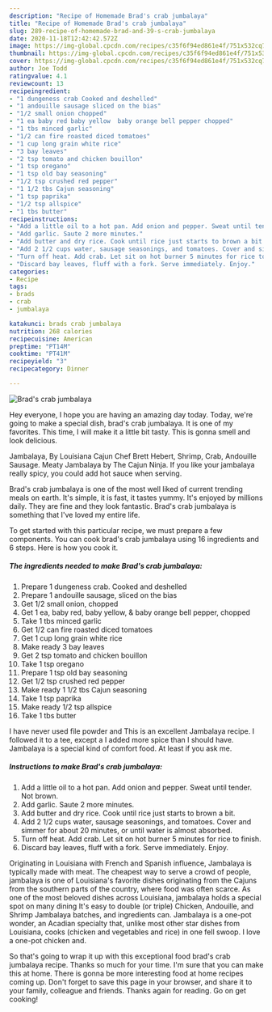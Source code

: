 ```yaml
---
description: "Recipe of Homemade Brad's crab jumbalaya"
title: "Recipe of Homemade Brad's crab jumbalaya"
slug: 289-recipe-of-homemade-brad-and-39-s-crab-jumbalaya
date: 2020-11-18T12:42:42.572Z
image: https://img-global.cpcdn.com/recipes/c35f6f94ed861e4f/751x532cq70/brads-crab-jumbalaya-recipe-main-photo.jpg
thumbnail: https://img-global.cpcdn.com/recipes/c35f6f94ed861e4f/751x532cq70/brads-crab-jumbalaya-recipe-main-photo.jpg
cover: https://img-global.cpcdn.com/recipes/c35f6f94ed861e4f/751x532cq70/brads-crab-jumbalaya-recipe-main-photo.jpg
author: Joe Todd
ratingvalue: 4.1
reviewcount: 13
recipeingredient:
- "1 dungeness crab Cooked and deshelled"
- "1 andouille sausage sliced on the bias"
- "1/2 small onion chopped"
- "1 ea baby red baby yellow  baby orange bell pepper chopped"
- "1 tbs minced garlic"
- "1/2 can fire roasted diced tomatoes"
- "1 cup long grain white rice"
- "3 bay leaves"
- "2 tsp tomato and chicken bouillon"
- "1 tsp oregano"
- "1 tsp old bay seasoning"
- "1/2 tsp crushed red pepper"
- "1 1/2 tbs Cajun seasoning"
- "1 tsp paprika"
- "1/2 tsp allspice"
- "1 tbs butter"
recipeinstructions:
- "Add a little oil to a hot pan. Add onion and pepper. Sweat until tender. Not brown."
- "Add garlic. Saute 2 more minutes."
- "Add butter and dry rice. Cook until rice just starts to brown a bit."
- "Add 2 1/2 cups water, sausage seasonings, and tomatoes. Cover and simmer for about 20 minutes, or until water is almost absorbed."
- "Turn off heat. Add crab. Let sit on hot burner 5 minutes for rice to finish."
- "Discard bay leaves, fluff with a fork. Serve immediately. Enjoy."
categories:
- Recipe
tags:
- brads
- crab
- jumbalaya

katakunci: brads crab jumbalaya 
nutrition: 268 calories
recipecuisine: American
preptime: "PT14M"
cooktime: "PT41M"
recipeyield: "3"
recipecategory: Dinner

---
```



![Brad&#39;s crab jumbalaya](https://img-global.cpcdn.com/recipes/c35f6f94ed861e4f/751x532cq70/brads-crab-jumbalaya-recipe-main-photo.jpg)

Hey everyone, I hope you are having an amazing day today. Today, we're going to make a special dish, brad&#39;s crab jumbalaya. It is one of my favorites. This time, I will make it a little bit tasty. This is gonna smell and look delicious.

Jambalaya, By Louisiana Cajun Chef Brett Hebert, Shrimp, Crab, Andouille Sausage. Meaty Jambalaya by The Cajun Ninja. If you like your jambalaya really spicy, you could add hot sauce when serving.

Brad&#39;s crab jumbalaya is one of the most well liked of current trending meals on earth. It's simple, it is fast, it tastes yummy. It's enjoyed by millions daily. They are fine and they look fantastic. Brad&#39;s crab jumbalaya is something that I've loved my entire life.


To get started with this particular recipe, we must prepare a few components. You can cook brad&#39;s crab jumbalaya using 16 ingredients and 6 steps. Here is how you cook it.

<!--inarticleads1-->

##### The ingredients needed to make Brad&#39;s crab jumbalaya:

1. Prepare 1 dungeness crab. Cooked and deshelled
1. Prepare 1 andouille sausage, sliced on the bias
1. Get 1/2 small onion, chopped
1. Get 1 ea, baby red, baby yellow, &amp; baby orange bell pepper, chopped
1. Take 1 tbs minced garlic
1. Get 1/2 can fire roasted diced tomatoes
1. Get 1 cup long grain white rice
1. Make ready 3 bay leaves
1. Get 2 tsp tomato and chicken bouillon
1. Take 1 tsp oregano
1. Prepare 1 tsp old bay seasoning
1. Get 1/2 tsp crushed red pepper
1. Make ready 1 1/2 tbs Cajun seasoning
1. Take 1 tsp paprika
1. Make ready 1/2 tsp allspice
1. Take 1 tbs butter


I have never used file powder and This is an excellent Jambalaya recipe. I followed it to a tee, except a I added more spice than I should have. Jambalaya is a special kind of comfort food. At least if you ask me. 

<!--inarticleads2-->

##### Instructions to make Brad&#39;s crab jumbalaya:

1. Add a little oil to a hot pan. Add onion and pepper. Sweat until tender. Not brown.
1. Add garlic. Saute 2 more minutes.
1. Add butter and dry rice. Cook until rice just starts to brown a bit.
1. Add 2 1/2 cups water, sausage seasonings, and tomatoes. Cover and simmer for about 20 minutes, or until water is almost absorbed.
1. Turn off heat. Add crab. Let sit on hot burner 5 minutes for rice to finish.
1. Discard bay leaves, fluff with a fork. Serve immediately. Enjoy.


Originating in Louisiana with French and Spanish influence, Jambalaya is typically made with meat. The cheapest way to serve a crowd of people, jambalaya is one of Louisiana&#39;s favorite dishes originating from the Cajuns from the southern parts of the country, where food was often scarce. As one of the most beloved dishes across Louisiana, jambalaya holds a special spot on many dining It&#39;s easy to double (or triple) Chicken, Andouille, and Shrimp Jambalaya batches, and ingredients can. Jambalaya is a one-pot wonder, an Acadian specialty that, unlike most other star dishes from Louisiana, cooks (chicken and vegetables and rice) in one fell swoop. I love a one-pot chicken and. 

So that's going to wrap it up with this exceptional food brad&#39;s crab jumbalaya recipe. Thanks so much for your time. I'm sure that you can make this at home. There is gonna be more interesting food at home recipes coming up. Don't forget to save this page in your browser, and share it to your family, colleague and friends. Thanks again for reading. Go on get cooking!
